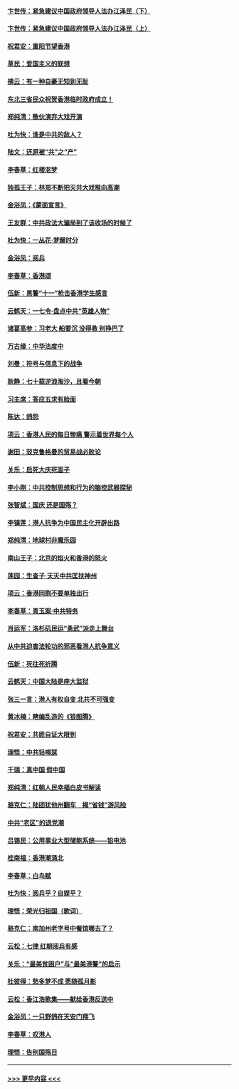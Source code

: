 #### [卞世传：紧急建议中国政府领导人法办江泽民（下）](../pages/nsc993/n11573390.md?t=10072101) 
#### [卞世传：紧急建议中国政府领导人法办江泽民（上）](../pages/nsc993/n11573208.md?t=10072101) 
#### [祝君安：重阳节望香港](../pages/nsc993/n11573190.md?t=10072101) 
#### [草民：爱国主义的联想](../pages/nsc993/n11572333.md?t=10072101) 
#### [拂云：有一种自豪无知到无耻](../pages/nsc993/n11572006.md?t=10072101) 
#### [东北三省民众祝贺香港临时政府成立！](../pages/nsc993/n11571215.md?t=10072101) 
#### [郑纯清：散伙演弃大戏开演](../pages/nsc993/n11570826.md?t=10072101) 
#### [吐为快：谁是中共的敌人？](../pages/nsc993/n11570817.md?t=10072101) 
#### [陆文：还原被“共”之“产”](../pages/nsc993/n11570798.md?t=10072101) 
#### [李春草：红楼沤梦](../pages/nsc993/n11569673.md?t=10072101) 
#### [独孤王子：林郑不断把灭共大戏推向高潮](../pages/nsc993/n11569381.md?t=10072101) 
#### [金浴凤：《蒙面宣言》](../pages/nsc993/n11569368.md?t=10072101) 
#### [王友群：中共政法大骗局到了该收场的时候了](../pages/nsc993/n11568940.md?t=10072101) 
#### [吐为快：一丛花‧梦醒时分](../pages/nsc993/n11567491.md?t=10072101) 
#### [金浴凤：阅兵](../pages/nsc993/n11567454.md?t=10072101) 
#### [李春草：香港颂](../pages/nsc993/n11567444.md?t=10072101) 
#### [伍新：黑警“十一”枪击香港学生感言](../pages/nsc993/n11567426.md?t=10072101) 
#### [云鹤天：一七令‧盘点中共“英雄人物”](../pages/nsc993/n11567091.md?t=10072101) 
#### [诸葛高参：习老大 船要沉 没得救 别挣巴了](../pages/nsc993/n11566976.md?t=10072101) 
#### [万古缘：中华法度中](../pages/nsc993/n11566726.md?t=10072101) 
#### [刘曼：符号与信息下的战争](../pages/nsc993/n11564655.md?t=10072101) 
#### [耿静：七十载逆浪淘沙，且看今朝](../pages/nsc993/n11564520.md?t=10072101) 
#### [习主席：答应五求有脸面](../pages/nsc993/n11563953.md?t=10072101) 
#### [陈达：鸽怨](../pages/nsc993/n11561879.md?t=10072101) 
#### [项云：香港人民的每日惨痛  警示着世界每个人](../pages/nsc993/n11559273.md?t=10072101) 
#### [谢田：驳克鲁格曼的贸易战必败论](../pages/nsc993/n11555840.md?t=10072101) 
#### [关乐：启死大庆死面子](../pages/nsc993/n11556823.md?t=10072101) 
#### [李小刚：中共控制思想和行为的脑控武器探秘](../pages/nsc993/n11556776.md?t=10072101) 
#### [张智斌：国庆  还是国殇？](../pages/nsc993/n11556617.md?t=10072101) 
#### [李镇莲：港人抗争为中国民主化开辟出路](../pages/nsc993/n11556570.md?t=10072101) 
#### [郑纯清：地球村非魔乐园](../pages/nsc993/n11555415.md?t=10072101) 
#### [南山王子：北京的焰火和香港的怒火](../pages/nsc993/n11555318.md?t=10072101) 
#### [莲园：生查子·天灭中共匡扶神州](../pages/nsc993/n11555302.md?t=10072101) 
#### [项云：香港同胞不要单独出行](../pages/nsc993/n11555276.md?t=10072101) 
#### [李春草：青玉案‧中共特务](../pages/nsc993/n11552356.md?t=10072101) 
#### [肖运军：洛杉矶民运“勇武”派走上舞台](../pages/nsc993/n11551595.md?t=10072101) 
#### [从中共迫害法轮功的邪恶看港人抗争意义](../pages/nsc993/n11540858.md?t=10072101) 
#### [伍新：死往死折腾](../pages/nsc993/n11550174.md?t=10072101) 
#### [云鹤天：中国大陆是座大监狱](../pages/nsc993/n11550155.md?t=10072101) 
#### [张三一言：港人有权自变 北共不可强变](../pages/nsc993/n11550132.md?t=10072101) 
#### [黄冰楠：瞎编乱造的《狼图腾》](../pages/nsc993/n11550082.md?t=10072101) 
#### [祝君安：共匪自证大限到](../pages/nsc993/n11550041.md?t=10072101) 
#### [理悟：中共轻嘚瑟](../pages/nsc993/n11547978.md?t=10072101) 
#### [千瑞：真中国 假中国](../pages/nsc993/n11547865.md?t=10072101) 
#### [郑纯清：红朝人民幸福白皮书解读](../pages/nsc993/n11547499.md?t=10072101) 
#### [骆克仁：陆团犹他州翻车　揭“省钱”游风险](../pages/nsc993/n11546977.md?t=10072101) 
#### [中共“老区”的退党潮](../pages/nsc993/n11545995.md?t=10072101) 
#### [吕锡民：公用事业大型储能系统——铅电池](../pages/nsc993/n11545701.md?t=10072101) 
#### [桂南福：香港潮涌北](../pages/nsc993/n11545682.md?t=10072101) 
#### [李春草：白鸟赋](../pages/nsc993/n11545663.md?t=10072101) 
#### [吐为快：阅兵乎？自娱乎？](../pages/nsc993/n11545625.md?t=10072101) 
#### [理悟：荣光归祖国（歌词）](../pages/nsc993/n11545616.md?t=10072101) 
#### [骆克仁：南加州老字号中餐馆哪去了？](../pages/nsc993/n11545120.md?t=10072101) 
#### [云松：七律 红朝阅兵有感](../pages/nsc993/n11542394.md?t=10072101) 
#### [关乐：“最美贫困户”与“最美港警”的启示](../pages/nsc993/n11542252.md?t=10072101) 
#### [杜彼得：愁多梦不成 愿随孤月影](../pages/nsc993/n11540296.md?t=10072101) 
#### [云松：香江浩歌集——献给香港反送中](../pages/nsc993/n11540149.md?t=10072101) 
#### [金浴凤：一只野鸽在天安门翔飞](../pages/nsc993/n11540280.md?t=10072101) 
#### [李春草：叹港人](../pages/nsc993/n11540119.md?t=10072101) 
#### [理悟：告别国殇日](../pages/nsc993/n11539610.md?t=10072101) 

----
#### [ >>> 更早内容 <<< ](../indexes/nsc993-earlier.md)
